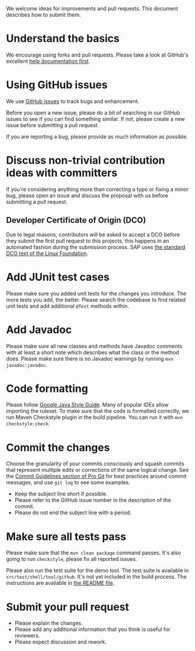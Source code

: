 We welcome ideas for improvements and pull requests.
This document describes how to submit them.

# Understand the basics

We encourage using forks and pull requests.
Please take a look at GitHub's excellent
[help documentation first](https://help.github.com/en/github/collaborating-with-issues-and-pull-requests/about-pull-requests).

# Using GitHub issues

We use [GitHub issues](https://github.com/SAP/fosstars-rating-core/issues)
to track bugs and enhancement.

Before you open a new issue, please do a bit of searching in our GitHub issues to see
if you can find something similar. If not, please create a new issue before submitting a pull request.

If you are reporting a bug, please provide as much information as possible.

# Discuss non-trivial contribution ideas with committers

If you're considering anything more than correcting a typo or fixing a minor bug,
please open an issue and discuss the proposal with us
before submitting a pull request.

## Developer Certificate of Origin (DCO)

Due to legal reasons, contributors will be asked to accept a DCO before they
submit the first pull request to this projects, this happens in an automated
fashion during the submission process. SAP uses
[the standard DCO text of the Linux Foundation](https://developercertificate.org/).

# Add JUnit test cases

Please make sure you added unit tests for the changes you introduce. The more tests you add, the better.
Please search the codebase to find related unit tests and add additional `@Test` methods within.

# Add Javadoc

Please make sure all new classes and methods have Javadoc comments
with at least a short note which describes what the class or the method does.
Please make sure there is no Javadoc warnings by running `mvn javadoc:javadoc`.

# Code formatting

Please follow [Google Java Style Guide](https://google.github.io/styleguide/javaguide.html).
Many of popular IDEs allow importing the ruleset.
To make sure that the code is formatted correctly, we run Maven Checkstyle plugin in the build pipeline.
You can run it with `mvn checkstyle:check`.

# Commit the changes

Choose the granularity of your commits consciously and squash commits
that represent multiple edits or corrections of the same logical change.
See the [Commit Guidelines section of Pro Git](https://git-scm.com/book/en/Distributed-Git-Contributing-to-a-Project#Commit-Guidelines)
for best practices around commit messages, and use `git log` to see some examples.

*  Keep the subject line short if possible.
*  Please refer to the GitHub issue number in the description of the commit.
*  Please do not end the subject line with a period.

# Make sure all tests pass

Please make sure that the `mvn clean package` command passes.
It's also going to run `checkstyle`, please fix all reported issues.

Please also run the test suite for the demo tool.
The test suite is available in `src/test/shell/tool/github`.
It's not yet included in the build process.
The instructions are available in [the README file](src/test/shell/tool/github/README.md).

# Submit your pull request

*  Please explain the changes.
*  Please add any additional information that you think is useful for reviewers.
*  Please expect discussion and rework.
